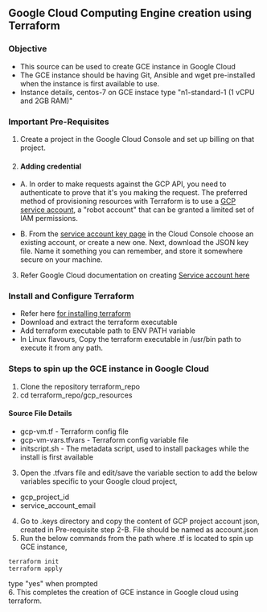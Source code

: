 ## Google Cloud Computing Engine creation using Terraform
### Objective
- This source can be used to create GCE instance in Google Cloud
- The GCE instance should be having Git, Ansible and wget pre-installed when the instance is first available to use.
- Instance details, centos-7 on GCE instace type "n1-standard-1 (1 vCPU and 2GB RAM)"

### Important Pre-Requisites
1. Create a project in the Google Cloud Console and set up billing on that project. 
2. #### Adding credential

- A. In order to make requests against the GCP API, you need to authenticate to prove that it's you making the request. The preferred method of provisioning resources with Terraform is to use a [GCP service account](https://cloud.google.com/docs/authentication/getting-started), a "robot account" that can be granted a limited set of IAM permissions.

- B. From the [service account key page](https://console.cloud.google.com/apis/credentials/serviceaccountkey) in the Cloud Console choose an existing account, or create a new one. Next, download the JSON key file. Name it something you can remember, and store it somewhere secure on your machine.
3. Refer Google Cloud documentation on creating [Service account here](https://cloud.google.com/iam/docs/creating-managing-service-accounts#creating_a_service_account)

### Install and Configure Terraform
- Refer here [for installing terraform](https://www.terraform.io/downloads.html)
- Download and extract the terraform executable
- Add terraform executable path to ENV PATH variable
- In Linux flavours, Copy the terraform executable in /usr/bin path to execute it from any path.
 
### Steps to spin up the GCE instance in Google Cloud 
 1. Clone the repository terraform_repo
 2. cd terraform_repo/gcp_resources
 #### Source File Details
- gcp-vm.tf - Terraform config file
- gcp-vm-vars.tfvars - Terraform config variable file
- initscript.sh - The metadata script, used to install packages while the install is first available

 3. Open the .tfvars file and edit/save the variable section to add the below variables specific to your Google cloud project, 
 - gcp_project_id
 - service_account_email
 4. Go to .keys directory and copy the content of GCP project account json, created in Pre-requisite step 2-B. File should be named as account.json
 5. Run the below commands from the path where .tf is located to spin up GCE instance,
 ```
 terraform init
 terraform apply
 ```
 type "yes" when prompted<br>
 6. This completes the creation of GCE instance in Google cloud using terraform.
 
